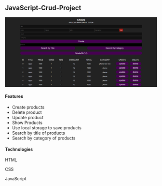 <h2>JavaScript-Crud-Project</h2>
<img src="crud.PNG" alt="JavaScript Crud Project">

<h4>Features</h4>
<ul>
  <li>Create products</li>
  <li>Delete product</li>
  <li>Update product</li>
  <li>Show Products</li>
  <li>Use local storage to save products</li>
  <li>Search by title of products</li>
  <li>Search by category of products</li>
</ul>

<h4>Technologies</h4>
<p>HTML</p>
<p>CSS</p>
<p>JavaScript</p>

